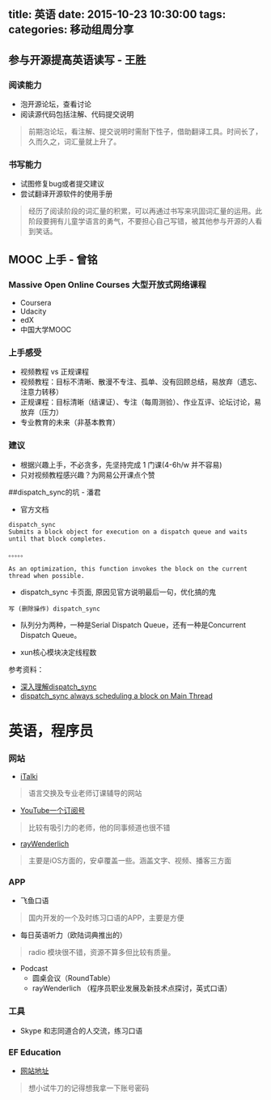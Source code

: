 title: 英语
date: 2015-10-23  10:30:00
tags:
categories: 移动组周分享
---

## 参与开源提高英语读写 - 王胜

### 阅读能力
- 泡开源论坛，查看讨论
- 阅读源代码包括注解、代码提交说明

> 前期泡论坛，看注解、提交说明时需耐下性子，借助翻译工具。时间长了，久而久之，词汇量就上升了。

### 书写能力

- 试图修复bug或者提交建议
- 尝试翻译开源软件的使用手册

> 经历了阅读阶段的词汇量的积累，可以再通过书写来巩固词汇量的运用。此阶段要拥有儿童学语言的勇气，不要担心自己写错，被其他参与开源的人看到笑话。

## MOOC 上手 - 曾铭

### Massive Open Online Courses 大型开放式网络课程
- Coursera
- Udacity
- edX
- 中国大学MOOC

### 上手感受
- 视频教程 vs 正规课程
- 视频教程：目标不清晰、散漫不专注、孤单、没有回顾总结，易放弃（遗忘、注意力转移）
- 正规课程：目标清晰（结课证）、专注（每周测验）、作业互评、论坛讨论，易放弃（压力）
- 专业教育的未来（非基本教育）

### 建议

- 根据兴趣上手，不必贪多，先坚持完成 1 门课(4-6h/w 并不容易)
- 只对视频教程感兴趣？为网易公开课点个赞


##dispatch_sync的坑 - 潘君
- 官方文档
```
dispatch_sync
Submits a block object for execution on a dispatch queue and waits until that block completes.

。。。。。

As an optimization, this function invokes the block on the current thread when possible.
```

- dispatch_sync 卡页面, 原因见官方说明最后一句，优化搞的鬼
```
写 (删除操作) dispatch_sync
```

- 队列分为两种，一种是Serial Dispatch Queue，还有一种是Concurrent Dispatch Queue。

- xun核心模块决定线程数



参考资料：
- [深入理解dispatch_sync](http://zhangbuhuai.com/2015/04/11/%E6%B7%B1%E5%85%A5%E7%90%86%E8%A7%A3dispatch_sync/)
- [dispatch_sync always scheduling a block on Main Thread](http://stackoverflow.com/questions/13972048/dispatch-sync-always-scheduling-a-block-on-main-thread)


# 英语，程序员

### 网站
- [iTalki](http://www.italki.com)
> 语言交换及专业老师订课辅导的网站

- [YouTube一个订阅号](https://www.youtube.com/channel/UCwA7Aepp7nRUJNa8roQ-6Bw)
> 比较有吸引力的老师，他的同事频道也很不错

- [rayWenderlich](http://www.raywenderlich.com/)
> 主要是iOS方面的，安卓覆盖一些。涵盖文字、视频、播客三方面

### APP
- 飞鱼口语
> 国内开发的一个及时练习口语的APP，主要是方便

- 每日英语听力（欧陆词典推出的）
> radio 模块很不错，资源不算多但比较有质量。

- Podcast
	- 圆桌会议（RoundTable）
	- rayWenderlich （程序员职业发展及新技术点探讨，英式口语）

### 工具
- Skype 和志同道合的人交流，练习口语 

### EF Education 
- [网站地址](http://ec.ef.com)
> 想小试牛刀的记得想我拿一下账号密码
